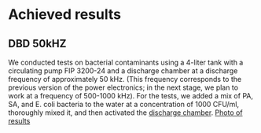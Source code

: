 # Achieved results

## DBD 50kHZ
We conducted tests on bacterial contaminants using a 4-liter tank with a circulating pump FIP 3200-24 and a discharge chamber at a discharge frequency of approximately 50 kHz. (This frequency corresponds to the previous version of the power electronics; in the next stage, we plan to work at a frequency of 500-1000 kHz).
For the tests, we added a mix of PA, SA, and E. coli bacteria to the water at a concentration of 1000 CFU/ml, thoroughly mixed it, and then activated the [discharge chamber](/discharge_chambers/barrier_discharge).
[Photo of results](50kHZ_DBD_FIP3200.jpg)